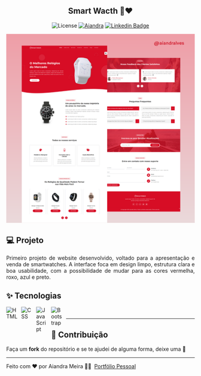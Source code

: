 <h2 align="center"> 
	Smart Wacth 🚀❤️
</h2>

<div align="center">

![License](https://img.shields.io/badge/license-MIT-737CA1?style=flat-square)
[![Aiandra](https://img.shields.io/badge/autor-Aiandra-FA7343?style=flat-square)](https://aiandralves.com)
[![Linkedin Badge](https://img.shields.io/badge/-linkedin-blue?style=flat&logo=Linkedin&logoColor=white&link=https://www.linkedin.com/in/aiandralves/)](https://www.linkedin.com/in/aiandralves/)

</div>

<p align="center">
    <img alt="Preview" src="assets/img/banner.png">
</p>

<a name="-projeto"></a>

## 💻 Projeto

<p align="justify">
	Primeiro projeto de website desenvolvido, voltado para a apresentação e venda de smartwatches. A interface foca em design limpo, estrutura clara e boa usabilidade, com a possibilidade de mudar para as cores vermelha, roxo, azul e preto.
</p>

<a name="-tecnologia"></a>

## ✨ Tecnologias

<p align="left">
    <img 
        align="left" 
        alt="HTML"
        title="HTML" 
        width="30px" 
        style="padding-right: 10px;" 
        src="https://cdn.jsdelivr.net/gh/devicons/devicon@latest/icons/html5/html5-original.svg" 
    />
    <img 
	    align="left" 
	    alt="CSS" 
	    title="CSS"
	    width="30px" 
	    style="padding-right: 10px;" 
	    src="https://cdn.jsdelivr.net/gh/devicons/devicon@latest/icons/css3/css3-original.svg" 
	/>
	<img 
	    align="left" 
	    alt="JavaScript" 
	    title="JavaScript"
	    width="30px" 
	    style="padding-right: 10px;" 
	    src="https://cdn.jsdelivr.net/gh/devicons/devicon@latest/icons/javascript/javascript-original.svg" 
	/>
	<img 
	    align="left" 
	    alt="Bootstrap"
	    title="Bootstrap" 
	    width="30px" 
	    style="padding-right: 10px;" 
	    src="https://cdn.jsdelivr.net/gh/devicons/devicon@latest/icons/bootstrap/bootstrap-original.svg" 
	/>
</p>
<br/>

---

<a name="-contribution"></a>

## 🤝 Contribuição

Faça um **fork** do repositório e se te ajudei de alguma forma, deixe uma 🌟

---

Feito com ❤ por Aiandra Meira 👋🏻 &nbsp;[Portfólio Pessoal](https://aiandralves.com)